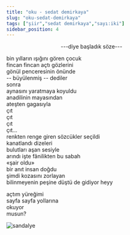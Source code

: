 ```yaml
---
title: "oku - sedat demirkaya"
slug: "oku-sedat-demirkaya"
tags: ["şiir","sedat demirkaya","sayı:iki"]
sidebar_position: 4
---
```

                                    ---diye başladık söze---

bin yılların ışığını gören çocuk\
fincan fincan açtı gözlerini\
gönül penceresinin önünde\
-- büyülenmiş -- dediler\
sonra\
aynasını yaratmaya koyuldu\
anadilinin mayasından\
ateşten gagasıyla\
çıt\
çıt\
çıt\
çıt...\
renkten renge giren sözcükler seçildi\
kanatlandı dizeleri\
bulutları aşan sesiyle\
arındı işte fânilikten bu sabah\
«şair oldu»\
bir anıt insan doğdu\
şimdi kozasını zorlayan\
bilinmeyenin peşine düştü de gidiyor heyy

açtım yüreğimi\
sayfa sayfa yollarına\
okuyor\
musun?

![sandalye](/img/ky02_02_zaferyalcinpinar.jpg)
